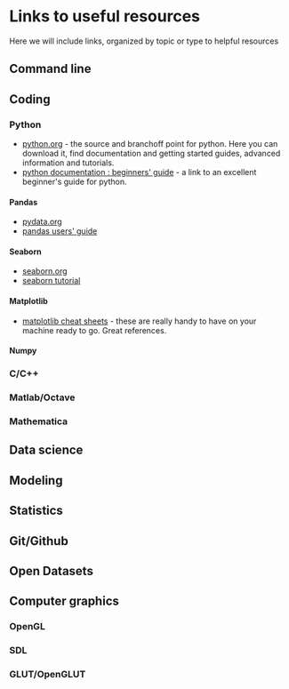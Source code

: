 # Links to useful resources

Here we will include links, organized by topic or type to helpful resources


## Command line

## Coding

### Python

- [python.org](http://www.python.org) - the source and branchoff point for python. Here you can download it, find documentation and getting started guides, advanced information and tutorials.
- [python documentation : beginners' guide](https://wiki.python.org/moin/BeginnersGuide) - a link to an excellent beginner's guide for python.

#### Pandas
- [pydata.org](https://pandas.pydata.org/)
- [pandas users' guide](https://pandas.pydata.org/docs/user_guide/index.html)

#### Seaborn
- [seaborn.org](https://seaborn.pydata.org/)
- [seaborn tutorial](https://seaborn.pydata.org/tutorial.html)

#### Matplotlib
- [matplotlib cheat sheets](https://matplotlib.org/cheatsheets/) - these are really handy to have on your machine ready to go. Great references.

#### Numpy

### C/C++

### Matlab/Octave

### Mathematica

## Data science

## Modeling

## Statistics

## Git/Github

## Open Datasets

## Computer graphics

### OpenGL

### SDL

### GLUT/OpenGLUT

